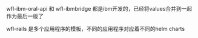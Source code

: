wfl-ibm-oral-api  和  wfl-ibmbridge 都是ibm开发的，已经将values合并到一起作为最后一版了

wfl-rails 是多个应用程序的模板，不同的应用程序对应着不同的helm charts